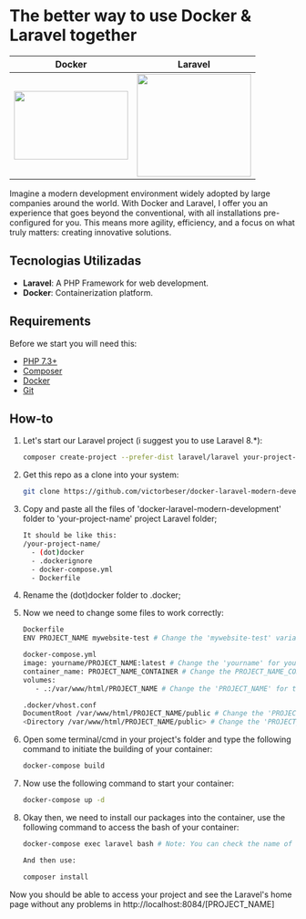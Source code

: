 # The better way to use Docker & Laravel together

| Docker | Laravel |
|--------|---------|
| <img src="https://www.docker.com/wp-content/uploads/2023/05/symbol_blue-docker-logo.png" width="200px" height="120px" /> | <img src="https://upload.wikimedia.org/wikipedia/commons/thumb/9/9a/Laravel.svg/1200px-Laravel.svg.png" width="200px" height="180px" /> |

Imagine a modern development environment widely adopted by large companies around the world. 
With Docker and Laravel, I offer you an experience that goes beyond the conventional, with all installations pre-configured for you. 
This means more agility, efficiency, and a focus on what truly matters: creating innovative solutions.

## Tecnologias Utilizadas

- **Laravel**: A PHP Framework for web development.
- **Docker**: Containerization platform.

## Requirements

Before we start you will need this:

- [PHP 7.3+](https://www.php.net/downloads)
- [Composer](https://getcomposer.org/download/)
- [Docker](https://www.docker.com/get-started)
- [Git](https://git-scm.com/downloads)

## How-to

1. Let's start our Laravel project (i suggest you to use Laravel 8.*):

   ```bash
   composer create-project --prefer-dist laravel/laravel your-project-name "8.*"

2. Get this repo as a clone into your system:

   ```bash
   git clone https://github.com/victorbeser/docker-laravel-modern-development.git

3. Copy and paste all the files of 'docker-laravel-modern-development' folder to 'your-project-name' project Laravel folder;
   
   ```bash
   It should be like this:
   /your-project-name/
     - (dot)docker
     - .dockerignore
     - docker-compose.yml
     - Dockerfile

4. Rename the (dot)docker folder to .docker;
5. Now we need to change some files to work correctly:
   
   ```bash
   Dockerfile
   ENV PROJECT_NAME mywebsite-test # Change the 'mywebsite-test' variable with the name of your application

   docker-compose.yml
   image: yourname/PROJECT_NAME:latest # Change the 'yourname' for your desired name and the 'PROJECT_NAME' for the name of your application
   container_name: PROJECT_NAME_CONTAINER # Change the PROJECT_NAME_CONTAINER for the name of your application, like MYAPP_CONTAINER or something like this
   volumes:
      - .:/var/www/html/PROJECT_NAME # Change the 'PROJECT_NAME' for the name of your application

   .docker/vhost.conf
   DocumentRoot /var/www/html/PROJECT_NAME/public # Change the 'PROJECT_NAME' for the name of your application
   <Directory /var/www/html/PROJECT_NAME/public> # Change the 'PROJECT_NAME' for the name of your application

6. Open some terminal/cmd in your project's folder and type the following command to initiate the building of your container:
   
   ```bash
   docker-compose build

7. Now use the following command to start your container:
   
   ```bash
   docker-compose up -d

8. Okay then, we need to install our packages into the container, use the following command to access the bash of your container:
   
   ```bash
   docker-compose exec laravel bash # Note: You can check the name of the "server" using the command 'docker-compose ps'

   And then use:

   composer install
   
Now you should be able to access your project and see the Laravel's home page without any problems in http://localhost:8084/[PROJECT_NAME]
